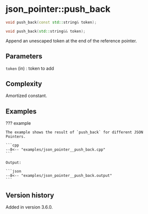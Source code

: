 # json_pointer::push_back

```cpp
void push_back(const std::string& token);

void push_back(std::string&& token);
```

Append an unescaped token at the end of the reference pointer.

## Parameters

`token` (in)
:   token to add

## Complexity

Amortized constant.

## Examples

??? example

    The example shows the result of `push_back` for different JSON Pointers.
     
    ```cpp
    --8<-- "examples/json_pointer__push_back.cpp"
    ```
    
    Output:
    
    ```json
    --8<-- "examples/json_pointer__push_back.output"
    ```

## Version history

Added in version 3.6.0.
